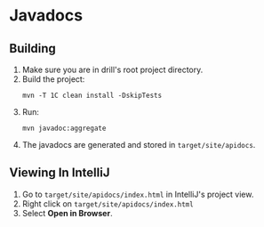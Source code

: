 # Javadocs

## Building

 1. Make sure you are in drill's root project directory.
 1. Build the project:
    ```
    mvn -T 1C clean install -DskipTests
    ```
 1. Run:
    ```
    mvn javadoc:aggregate
    ```
 1. The javadocs are generated and stored in `target/site/apidocs`.

## Viewing In IntelliJ

 1. Go to `target/site/apidocs/index.html` in IntelliJ's project view.
 2. Right click on `target/site/apidocs/index.html`
 3. Select **Open in Browser**.
